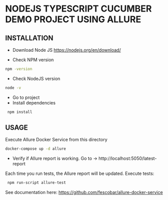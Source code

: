# NODEJS TYPESCRIPT CUCUMBER DEMO PROJECT USING ALLURE

## INSTALLATION
- Download Node JS
https://nodejs.org/en/download/

- Check NPM version
```sh
npm -version
```

- Check NodeJS version
```sh
node -v
```

- Go to project
- Install dependencies

```sh
 npm install
 ```

## USAGE
Execute Allure Docker Service from this directory
```sh
docker-compose up -d allure
```

- Verify if Allure report is working. Go to -> http://localhost:5050/latest-report

Each time you run tests, the Allure report will be updated.
Execute tests:
```sh
 npm run-script allure-test
 ```

See documentation here: https://github.com/fescobar/allure-docker-service